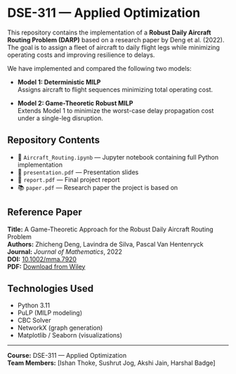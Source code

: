 # DSE-311 — Applied Optimization

This repository contains the implementation of a **Robust Daily Aircraft Routing Problem (DARP)** based on a research paper by Deng et al. (2022). The goal is to assign a fleet of aircraft to daily flight legs while minimizing operating costs and improving resilience to delays.

We have implemented and compared the following two models:

- **Model 1: Deterministic MILP**  
  Assigns aircraft to flight sequences minimizing total operating cost.

- **Model 2: Game-Theoretic Robust MILP**  
  Extends Model 1 to minimize the worst-case delay propagation cost under a single-leg disruption.

## Repository Contents

- 📁 `Aircraft_Routing.ipynb` — Jupyter notebook containing full Python implementation  
- 📄 `presentation.pdf` — Presentation slides  
- 📝 `report.pdf` — Final project report  
- 📚 `paper.pdf` — Research paper the project is based on

## Reference Paper

**Title:** A Game-Theoretic Approach for the Robust Daily Aircraft Routing Problem  
**Authors:** Zhicheng Deng, Lavindra de Silva, Pascal Van Hentenryck  
**Journal:** *Journal of Mathematics*, 2022  
**DOI:** [10.1002/mma.7920](https://doi.org/10.1002/mma.7920)  
**PDF:** [Download from Wiley](https://onlinelibrary.wiley.com/doi/10.1002/mma.7920)

## Technologies Used

- Python 3.11  
- PuLP (MILP modeling)  
- CBC Solver  
- NetworkX (graph generation)  
- Matplotlib / Seaborn (visualizations)  

---

**Course:** DSE-311 — Applied Optimization  
**Team Members:** [Ishan Thoke, Sushrut Jog, Akshi Jain, Harshal Badge]
